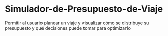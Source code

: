 # Simulador-de-Presupuesto-de-Viaje
Permitir al usuario planear un viaje y visualizar cómo se distribuye su presupuesto y qué decisiones puede tomar para optimizarlo

